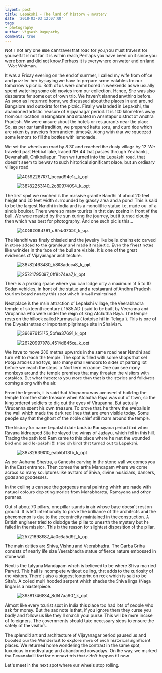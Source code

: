 ```yaml
---
layout: post
title: Lepakshi - The land of history & mystery
date: '2018-03-03 12:07:00'
tags:
- photography
author: Vignesh Ragupathy
comments: true
---
```


Not I, not any one else can travel that road for you,You must travel it for yourself.It is not far, it is within reach,Perhaps you have been on it since you were born and did not know,Perhaps it is everywhere on water and on land - Walt Whitman.

It was a Friday evening on the end of summer, I called my wife from office and puzzled her by saying we have to prepare some eatables for our tomorrow's picnic. Both of us were damn bored in weekends as we usually spend watching some old movies from our collection. Hence, She was also desperate for some out of town trip. We haven't planned anything before. As soon as I returned home, we discussed about the places in and around Bangalore and outskirts for the picnic. Finally we landed in Lepakshi, the abandoned artistic treasure of Vijayanagar period. It is 130 kilometres away from our location in Bangalore and situated in Anantapur district of Andhra Pradesh. We were unsure about the hotels or restaurants near the place. So, as per our tamil tradition, we prepared kattu soru, and curd rice which are taken by travelers from ancient times😜. Along with that we squeezed some lemons to fill the bottles with lemonade.

We set the wheels on road by 8.30 and reached the dusty village by 12. We traveled past Hebbal lake, traced NH 44 that passes through Yelahanka, Devanahalli, Chikballapur. Then we turned into the Lepakshi road, that doesn't seem to be way to such historical significant place, but an ordinary village road.

<!--kg-card-begin: image--><figure class="kg-card kg-image-card"><img src="/content/images/2019/02/40592267871_bccad94e1a_k_opt.jpg" class="kg-image" alt="40592267871_bccad94e1a_k_opt"></figure><!--kg-card-end: image--><!--kg-card-begin: image--><figure class="kg-card kg-image-card"><img src="/content/images/2019/02/38782253140_2c80974094_k_opt.jpg" class="kg-image" alt="38782253140_2c80974094_k_opt"></figure><!--kg-card-end: image-->

The first spot we reached is the massive granite Nandhi of about 20 feet height and 30 feet width surrounded by grassy area and a pond. This is said to be the largest Nandhi in India and is a monolithic statue i.e, made out of a single boulder. There were so many tourists in that day posing in front of the bull. We were roasted by the sun during the journey, but it turned cloudy then which was best for photography. And one such pic is this...

<!--kg-card-begin: image--><figure class="kg-card kg-image-card"><img src="/content/images/2019/02/40592684291_c9feb67552_k_opt.jpg" class="kg-image" alt="40592684291_c9feb67552_k_opt"></figure><!--kg-card-end: image-->

The Nandhi was finely chiseled and the jewelry like bells, chains etc carved in stone added to the grandeur and made it majestic. Even the finest notes like wrinkles in the face of the bull are visible. It is one of the great evidences of Vijayanagar architecture.

<!--kg-card-begin: image--><figure class="kg-card kg-image-card"><img src="/content/images/2019/02/38782463480_b808adcca8_k_opt.jpg" class="kg-image" alt="38782463480_b808adcca8_k_opt"></figure><!--kg-card-end: image--><!--kg-card-begin: image--><figure class="kg-card kg-image-card"><img src="/content/images/2019/02/25721795097_0ff8b74ea7_k_opt.jpg" class="kg-image" alt="25721795097_0ff8b74ea7_k_opt"></figure><!--kg-card-end: image-->

There is a parking space where you can lodge only a maximum of 5 to 10 Sedan vehicles, in front of the statue and a restaurant of Andhra Pradesh tourism board nearby this spot which is well maintained.

Next place is the main attraction of Lepakshi village, the Veerabhadra temple of sixteenth century ( 1585 AD ) said to be built by Veeranna and Virupanna who were under the reign of king Atchutha Raya. The temple rests on the hillock called Kurmasaila ( tortoise hill in Telugu ). This is one of the Divyakshetras or important pilgrimage site in Shaivism.

<!--kg-card-begin: image--><figure class="kg-card kg-image-card"><img src="/content/images/2019/02/39697615175_5bfea37691_k_opt.jpg" class="kg-image" alt="39697615175_5bfea37691_k_opt"></figure><!--kg-card-end: image--><!--kg-card-begin: image--><figure class="kg-card kg-image-card"><img src="/content/images/2019/02/26720997978_4514d845ce_k_opt.jpg" class="kg-image" alt="26720997978_4514d845ce_k_opt"></figure><!--kg-card-end: image-->

We have to move 200 metres upwards in the same road near Nandhi and turn left to reach the temple. The spot is filled with some shops that sell Pooja articles and toys, also many small vendors to sides of parking lot before we reach the steps to Northern entrance. One can see many monkeys around the temple premises that may threaten the visitors with eatables. But what threatens you more than that is the stories and folklores coming along with the air.

From the legends, it is said that Virupanna was accused of building the temple from the state treasure when Atchutha Raya was out of town, so the king ordered soldiers to dig out the eyes of Virupanna. But actually Virupanna spent his own treasure. To prove that, he threw the eyeballs in the wall which made the dark red lines that are even visible today. Some people say that the ghost of the noble chief still roam around the temple.

The history for name Lepakshi date back to Ramayana period that when Ravana kidnapped Sita he slayed the wings of Jadayu, which fell in this hill. Tracing the path lord Ram came to this place where he met the wounded bird and said le-pakshi !!! (rise oh bird) that turned out to Lepakshi.

<!--kg-card-begin: image--><figure class="kg-card kg-image-card"><img src="/content/images/2019/02/38782639810_eab5bf13fb_k_opt.jpg" class="kg-image" alt="38782639810_eab5bf13fb_k_opt"></figure><!--kg-card-end: image-->

As per Aahama Shastra, a Ganesha carving in the stone wall welcomes you in the East entrance. Then comes the artha Mandapam where we come across so many sculptures like avatars of Shiva, divine musicians, dancers, gods and goddesses.

In the ceiling u can see the gorgeous mural painting which are made with natural colours depicting stories from Mahabharata, Ramayana and other puranas.

Out of about 70 pillars, one pillar stands in air whose base doesn't rest on ground. It is left intentionally to prove the brilliance of the architects and the phenomenon is due to the eccentricity maintained in the construction. A British engineer tried to dislodge the pillar to unearth the mystery but he failed in the mission. This is the reason for slightest disposition of the pillar.

<!--kg-card-begin: image--><figure class="kg-card kg-image-card"><img src="/content/images/2019/02/25721898987_4a0e6a5d92_k_opt.jpg" class="kg-image" alt="25721898987_4a0e6a5d92_k_opt"></figure><!--kg-card-end: image-->

The main deities are Shiva, Vishnu and Veerabhadra. The Garba Griha consists of nearly life size Veerabhadra statue of fierce nature embossed in stone wall.

Next is the kalyana Mandapam which is believed to be where Shiva married Parvati. This hall is incomplete without ceiling, that adds to the curiosity of the visitors. There's also a biggest footprint on rock which is said to be Sita's. A coiled multi hooded serpent which shades the Shiva linga (Naga linga) is a masterpiece.

<!--kg-card-begin: image--><figure class="kg-card kg-image-card"><img src="/content/images/2019/02/39881746834_8d5f7aa907_k_opt.jpg" class="kg-image" alt="39881746834_8d5f7aa907_k_opt"></figure><!--kg-card-end: image-->

Almost like every tourist spot in India this place too had lots of people who ask for money. But the sad note is that, if you ignore them they curse you badly and follow us like they ll snatch your purse. This will be more incase of foreigners. The governments should take necessary steps to ensure the safety of the visitors.

The splendid art and architecture of Vijayanagar period paused us and boosted our the Wanderlust to explore more of such historical significant places. We returned home wondering the contrast in the same spot, luxurious in medival age and abandoned nowadays. On the way, we marked the Devanahalli fort for our next trip that didn't happen till now.

Let's meet in the next spot where our wheels stop rolling.

